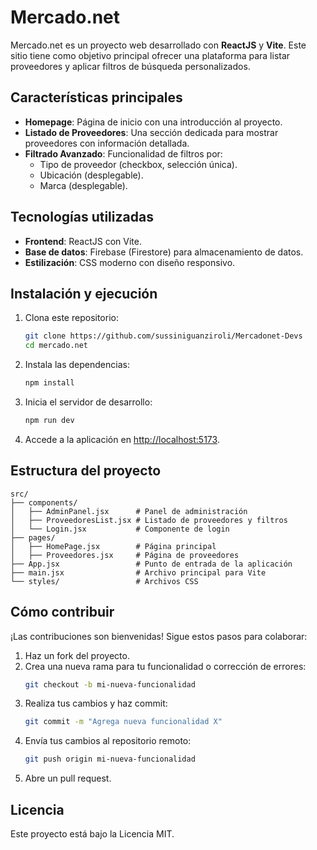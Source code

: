 
# Mercado.net

Mercado.net es un proyecto web desarrollado con **ReactJS** y **Vite**. Este sitio tiene como objetivo principal 
ofrecer una plataforma para listar proveedores y aplicar filtros de búsqueda personalizados.

## Características principales

- **Homepage**: Página de inicio con una introducción al proyecto.
- **Listado de Proveedores**: Una sección dedicada para mostrar proveedores con información detallada.
- **Filtrado Avanzado**: Funcionalidad de filtros por:
  - Tipo de proveedor (checkbox, selección única).
  - Ubicación (desplegable).
  - Marca (desplegable).

## Tecnologías utilizadas

- **Frontend**: ReactJS con Vite.
- **Base de datos**: Firebase (Firestore) para almacenamiento de datos.
- **Estilización**: CSS moderno con diseño responsivo.

## Instalación y ejecución

1. Clona este repositorio:
   ```bash
   git clone https://github.com/sussiniguanziroli/Mercadonet-Devs
   cd mercado.net
   ```

2. Instala las dependencias:
   ```bash
   npm install
   ```

3. Inicia el servidor de desarrollo:
   ```bash
   npm run dev
   ```

4. Accede a la aplicación en [http://localhost:5173](http://localhost:5173).

## Estructura del proyecto

```
src/
├── components/
│   ├── AdminPanel.jsx      # Panel de administración
│   ├── ProveedoresList.jsx # Listado de proveedores y filtros
│   └── Login.jsx           # Componente de login
├── pages/
│   ├── HomePage.jsx        # Página principal
│   ├── Proveedores.jsx     # Página de proveedores
├── App.jsx                 # Punto de entrada de la aplicación
├── main.jsx                # Archivo principal para Vite
└── styles/                 # Archivos CSS
```

## Cómo contribuir

¡Las contribuciones son bienvenidas! Sigue estos pasos para colaborar:

1. Haz un fork del proyecto.
2. Crea una nueva rama para tu funcionalidad o corrección de errores:
   ```bash
   git checkout -b mi-nueva-funcionalidad
   ```
3. Realiza tus cambios y haz commit:
   ```bash
   git commit -m "Agrega nueva funcionalidad X"
   ```
4. Envía tus cambios al repositorio remoto:
   ```bash
   git push origin mi-nueva-funcionalidad
   ```
5. Abre un pull request.

## Licencia

Este proyecto está bajo la Licencia MIT.
